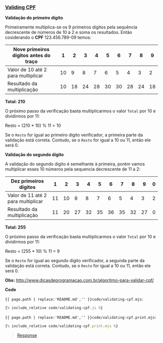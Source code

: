 ### [Validing CPF](code.zip)

**Validação do primeiro dígito**

Primeiramente multiplica-se os 9 primeiros dígitos pela sequência decrescente de números de 10 à 2 e soma os resultados. Então cosiderando o **CPF** 123.456.789-09 temos:

| Nove primeiros dígitos antes do traço | 1   | 2   | 3   | 4   | 5   | 6   | 7   | 8   | 9   |
| ------------------------------------- | --- | --- | --- | --- | --- | --- | --- | --- | --- |
| Valor de 10 até 2 para multiplicar    | 10  | 9   | 8   | 7   | 6   | 5   | 4   | 3   | 2   |
| Resultado da multiplicação            | 10  | 18  | 24  | 28  | 30  | 30  | 28  | 24  | 18  |

**Total: 210**

O próximo passo da verificação basta multiplicarmos o valor `Total` por 10 e dividirmos por 11:

Resto = (210 \* 10) % 11 = 10

Se o `Resto` for igual ao primeiro dígito verificador, a primeira parte da validação está correta. Contudo, se o `Resto` for igual a 10 ou 11, então ele será 0.

**Validação do segundo dígito**

A validação do segundo dígito é semelhante à primeira, porém vamos multiplicar esses 10 números pela sequencia decrescente de 11 a 2:

| Dez primeiros dígitos              | 1   | 2   | 3   | 4   | 5   | 6   | 7   | 8   | 9   | 0   |
| ---------------------------------- | --- | --- | --- | --- | --- | --- | --- | --- | --- | --- |
| Valor de 11 até 2 para multiplicar | 11  | 10  | 9   | 8   | 7   | 6   | 5   | 4   | 3   | 2   |
| Resultado da multiplicação         | 11  | 20  | 27  | 32  | 35  | 36  | 35  | 32  | 27  | 0   |

**Total: 255**

O próximo passo da verificação basta multiplicarmos o valor `Total` por 10 e dividirmos por 11:

Resto = (255 \* 10) % 11 = 9

Se o `Resto` for igual ao segundo dígito verificador, a segunda parte da validação está correta. Contudo, se o `Resto` for igual a 10 ou 11, então ele será 0.

**Obs:** http://www.dicasdeprogramacao.com.br/algoritmo-para-validar-cpf/

**Code**

`{{ page.path | replace:'README.md','' }}code/validating-cpf.mjs`:

```js
{% include_relative code/validating-cpf.js %}
```

`{{ page.path | replace:'README.md','' }}code/validating-cpf.print.mjs`:

```js
{% include_relative code/validating-cpf.print.mjs %}
```

> [Response](response/validating-cpf.js)
